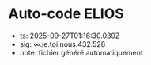 # Auto-code ELIOS
- ts: 2025-09-27T01:16:30.039Z
- sig: ∞.je.toi.nous.432.528
- note: fichier généré automatiquement
